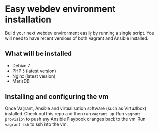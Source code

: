 Easy webdev environment installation
==============

Build your next webdev environment easily by running a single script. You will need to have recent versions of both Vagrant and Ansible installed.

## What will be installed
- Debian 7
- PHP 5 (latest version)
- Nginx (latest version)
- MariaDB

## Installing and configuring the vm
Once Vagrant, Ansible and virtualisation software (such as Virtualbox) installed. Check out this repo and then run `vagrant up`. Run `vagrant provision` to push any Ansible Playbook changes back to the vm. Run `vagrant ssh` to ssh into the vm.

